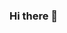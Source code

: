 ### Hi there 👋

<!--
**dareklitwiniec/dareklitwiniec** is a ✨ _special_ ✨ repository because its `README.md` (this file) appears on your GitHub profile.

Here are some ideas to get you started:

- 🔭 I’m currently working on DLDESIGN
- 🌱 I’m currently learning ...
- 👯 I’m looking to collaborate on ...
- 🤔 I’m looking for help with ...
- 💬 Ask me about ...
- 📫 How to reach me: lidarek@gmail.com
- 😄 Pronouns: ...
- ⚡ Fun fact: ...
-->
